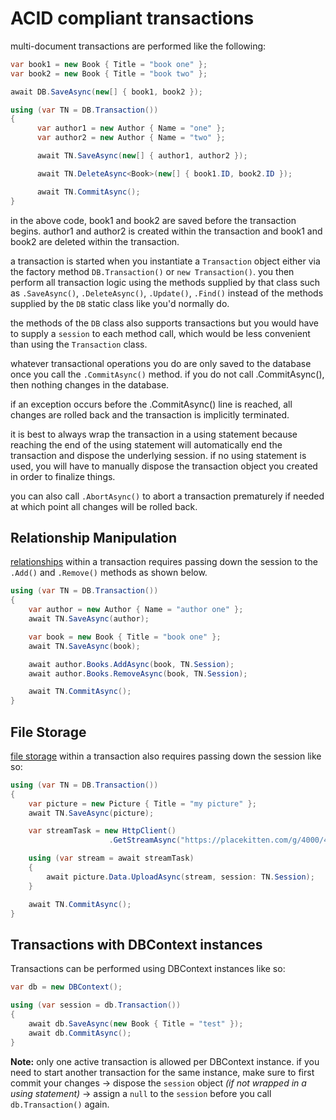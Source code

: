 
# ACID compliant transactions
multi-document transactions are performed like the following:

```csharp
var book1 = new Book { Title = "book one" };
var book2 = new Book { Title = "book two" };

await DB.SaveAsync(new[] { book1, book2 });

using (var TN = DB.Transaction())
{
      var author1 = new Author { Name = "one" };
      var author2 = new Author { Name = "two" };

      await TN.SaveAsync(new[] { author1, author2 });

      await TN.DeleteAsync<Book>(new[] { book1.ID, book2.ID });

      await TN.CommitAsync();
}
```
in the above code, book1 and book2 are saved before the transaction begins. author1 and author2 is created within the transaction and book1 and book2 are deleted within the transaction.

a transaction is started when you instantiate a `Transaction` object either via the factory method `DB.Transaction()` or `new Transaction()`. you then perform all transaction logic using the methods supplied by that class such as `.SaveAsync()`, `.DeleteAsync()`, `.Update()`, `.Find()` instead of the methods supplied by the `DB` static class like you'd normally do.

the methods of the `DB` class also supports transactions but you would have to supply a `session` to each method call, which would be less convenient than using the `Transaction` class.

whatever transactional operations you do are only saved to the database once you call the `.CommitAsync()` method. if you do not call .CommitAsync(), then nothing changes in the database.

if an exception occurs before the .CommitAsync() line is reached, all changes are rolled back and the transaction is implicitly terminated.

it is best to always wrap the transaction in a using statement because reaching the end of the using statement will automatically end the transaction and dispose the underlying session. if no using statement is used, you will have to manually dispose the transaction object you created in order to finalize things.

you can also call `.AbortAsync()` to abort a transaction prematurely if needed at which point all changes will be rolled back.

## Relationship Manipulation
[relationships](Relationships-Referenced.md) within a transaction requires passing down the session to the `.Add()` and `.Remove()` methods as shown below.
```csharp
using (var TN = DB.Transaction())
{
    var author = new Author { Name = "author one" };
    await TN.SaveAsync(author);

    var book = new Book { Title = "book one" };
    await TN.SaveAsync(book);

    await author.Books.AddAsync(book, TN.Session);
    await author.Books.RemoveAsync(book, TN.Session);

    await TN.CommitAsync();
}
```

## File Storage
[file storage](File-Storage.md) within a transaction also requires passing down the session like so:
```csharp
using (var TN = DB.Transaction())
{
    var picture = new Picture { Title = "my picture" };
    await TN.SaveAsync(picture);

    var streamTask = new HttpClient()
                      .GetStreamAsync("https://placekitten.com/g/4000/4000");

    using (var stream = await streamTask)
    {
        await picture.Data.UploadAsync(stream, session: TN.Session);
    }

    await TN.CommitAsync();
}
```

<!-- ## Multiple Databases

a transaction is always tied to a single database. you can specify which database to use for a transaction in a couple of ways.
```csharp
var TN = DB.Transaction("DatabaseName") // manually specify the database name
var TN = DB.Transaction<Book>() // gets the database from the entity type
```

if you try to perform an operation on an entity type that is not connected to the same database as the transaction, mongodb server will throw an exception.

> [!note]
> please read the page on [multiple databases](Multiple-Databases.md) to understand how multi-db support works. -->

## Transactions with DBContext instances

Transactions can be performed using DBContext instances like so:
```csharp
var db = new DBContext();

using (var session = db.Transaction())
{
    await db.SaveAsync(new Book { Title = "test" });
    await db.CommitAsync();
}
```
**Note:** only one active transaction is allowed per DBContext instance. if you need to start another transaction for the same instance, make sure to first commit your changes -> dispose the `session` object *(if not wrapped in a using statement)* -> assign a `null` to the `session` before you call `db.Transaction()` again.